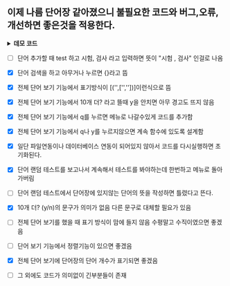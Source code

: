 ## 이제 나름 단어장 같아졌으니 불필요한 코드와 버그,오류,개선하면 좋은것을 적용한다.

<details>
<summary><b>데모 코드</b></summary>

```python
import random
import pickle  # 직렬화 및 역직렬화를 위한 모듈 추가

# 데이터를 로드하는 함수
def load_data():
    try:
        with open("vocabulary.pkl", "rb") as file:
            return pickle.load(file)
    except (FileNotFoundError, EOFError):  # 파일이 없거나, 파일이 비어 있을 경우
        return {}

# 데이터를 저장하는 함수
def save_data(vocabulary):
    with open("vocabulary.pkl", "wb") as file:
        pickle.dump(vocabulary, file)

def add_word():
    word = input("추가할 단어를 입력하세요: ")
    meaning = input(f"{word}의 뜻을 입력하세요: ")

    word = word.lower()

    if word in vocabulary:
        if meaning not in vocabulary[word]:
            vocabulary[word].append(meaning)
        else:
            print(f"'{meaning}' 은 중복되는 뜻이에요.")
    else:
        vocabulary[word] = [meaning]

def delete_word():
    word = input("삭제할 단어를 입력하세요: ")
    meaning = input(f"{word}의 뜻을 삭제하려면 뜻을 입력하세요 (전체 삭제는 그냥 Enter): ")

    if word in vocabulary:
        if meaning:
            if meaning in vocabulary[word]:
                vocabulary[word].remove(meaning)
                if not vocabulary[word]:
                    del vocabulary[word]
            else:
                print(f"'{meaning}' 는 '{word}'의 뜻에 없어요.")
        else:
            del vocabulary[word]
    else:
        print(f"'{word}' 는 단어장에 없습니다.")

def search_language():
    language = input("검색할 단어나 뜻을 입력하세요: ")
    results = {}
    
    for word, meaning in vocabulary.items():
        if language == word or language in meaning:
            results[word] = meaning

    if results:
        print(results)
    else:
        print("검색된 단어나 뜻이 없습니다.")

def list_language():
    zero = 0
    total_words = len(vocabulary)
    print(f"총 단어 수: {total_words}\n")
    while True:
        if zero < len(vocabulary):
            print(list(vocabulary.items())[zero:zero+10])
            choice = input("\n다음 페이지를 볼꺼면 y나 Y를 눌러주세요 : ").lower()
            if choice == 'y':
                zero += 10
            else:
                print("잘못된 입력입니다. 'y' 또는 'n'을 입력해주세요.")
        else:
            print("더 이상 단어가 없습니다.")
            break

def random_test():
    if not vocabulary:
        print("테스트할 단어가 없습니다. 먼저 단어를 추가해주세요.")
        return

    word, meaning = random.choice(list(vocabulary.items()))

    if random.choice([True, False]):
        print(f"'{word}'의 뜻은 무엇인가요?")
        answer = input("뜻을 입력하세요 (메뉴로 돌아가려면 'exit' 입력, 여러 답을 입력할 때는 쉼표로 구분): ")
        if answer == "exit":
            return
        answer_list = [_.lower() for _ in answer.split(',')]

        if set(answer_list).issubset(set(meaning)):
            print("정답입니다!")
        else:
            print(f"틀렸습니다. '{word}'의 뜻은 '{', '.join(meaning)}' 입니다.")
    else:
        selected_meaning = random.choice(meaning)
        print(f"이 뜻을 가진 단어는 무엇인가요? : {selected_meaning}")
        answer = input("단어를 입력하세요 (메뉴로 돌아가려면 'exit' 입력): ").lower()
        if answer == "exit":
            return
        if answer == word:
            print("정답입니다!")
        else:
            print(f"틀렸습니다. 정답은 '{word}' 입니다.")

def main():
    global vocabulary
    vocabulary = load_data()
    
    while True:
        print("\n영어 단어장 프로그램\n")
        print("1. 단어 추가")
        print("2. 단어 삭제")
        print("3. 단어 검색")
        print("4. 전체 단어 보기")
        print("5. 단어 랜덤 테스트")
        print("6. 종료")
        
        choice = input("원하시는 기능의 번호를 입력하세요: ")
        if choice == "1":
            add_word()
        elif choice == "2":
            delete_word()
        elif choice == "3":
            search_language()
        elif choice == "4":
            list_language()
        elif choice == "5":
            random_test()
        elif choice == "6":
            save_data(vocabulary)
            print("프로그램을 종료합니다.")
            break
        else:
            print("잘못된 입력입니다. 다시 선택해주세요.")

if __name__ == "__main__":
    main()

```
</details>

- [ ] 단어 추가할 때 test 하고 시험, 검사 라고 입력하면 뜻이 "시험 , 검사" 인걸로 나옴
- [x] 단어 검색을 하고 아무거나 누르면 {}라고 뜸
- [x] 전체 단어 보기 기능에서 표기방식이 [('',['',''])]이런식으로 뜸
- [x] 전체 단어 보기 기능에서 10개 더? 라고 뜰때 y을 안치면 아무 경고도 뜨지 않음
- [x] 전체 단어 보기 기능에서 q를 누르면 메뉴로 나갈수있게 코드를 추가함
- [x] 전체 단어 보기 기능에서 q나 y를 누르지않으면 계속 함수에 있도록 설계함
- [x] 일단 파일연동이나 데이터베이스 연동이 되어있지 않아서 코드를 다시실행하면 초기화된다.
- [x] 단어 랜덤 테스트를 보고나서 계속해서 테스트를 봐야하는데 한번하고 메뉴로 돌아가버림
- [ ] 단어 랜덤 테스트에서 단어장에 있지않는 단어의 뜻을 작성하면 틀렸다고 뜬다.
- [x] 10개 더? (y/n)의 문구가 의미가 없음 다른 문구로 대체할 필요가 있음
- [ ] 전체 단어 보기를 했을 때 표기 방식이 맘에 들지 않음 수평말고 수직이였으면 좋겠음
- [ ] 단어 보기 기능에서 정렬기능이 있으면 좋겠음
- [x] 전체 단어 보기에 단어장의 단어 개수가 표기되면 좋겠음
- [ ] 그 외에도 코드가 의미없이 긴부분들이 존재

